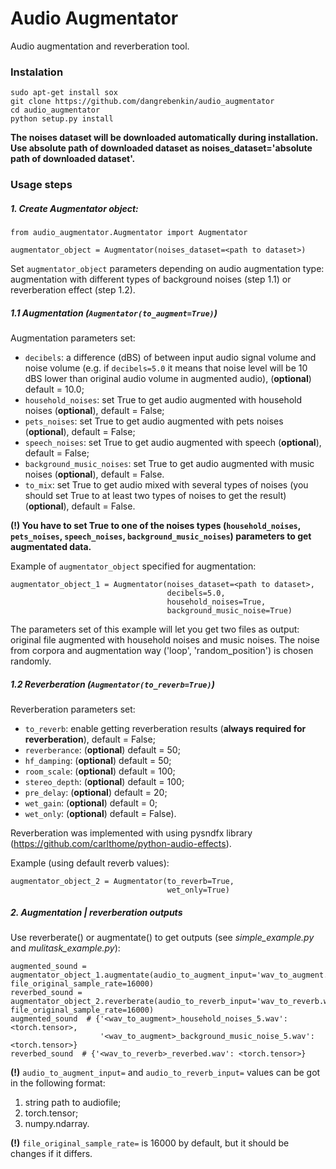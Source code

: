 # Audio Augmentator

Audio augmentation and reverberation tool.

### Instalation

```
sudo apt-get install sox
git clone https://github.com/dangrebenkin/audio_augmentator
cd audio_augmentator
python setup.py install
```
**The noises dataset will be downloaded automatically during installation. Use absolute path of downloaded dataset as 
noises_dataset='absolute path of downloaded dataset'.**

### Usage steps

##### **1. Create _Augmentator_ object:**

```
from audio_augmentator.Augmentator import Augmentator

augmentator_object = Augmentator(noises_dataset=<path to dataset>)
```

Set `augmentator_object` parameters depending on audio augmentation type: augmentation with different types of 
background noises (step 1.1) or reverberation effect (step 1.2).

##### **1.1 Augmentation (`Augmentator(to_augment=True)`)**

Augmentation parameters set:

* `decibels`: a difference (dBS) of between input audio signal volume and noise volume (e.g. if `decibels=5.0` it means
  that noise level will be 10 dBS lower than original audio volume in augmented audio), (**optional**) default = 10.0;
* `household_noises`: set True to get audio augmented with household noises (**optional**), default = False;
* `pets_noises`: set True to get audio augmented with pets noises (**optional**), default = False;
* `speech_noises`: set True to get audio augmented with speech (**optional**), default = False;
* `background_music_noises`: set True to get audio augmented with music noises (**optional**), default = False.
* `to_mix`: set True to get audio mixed with several types of noises (you should set True to at least two types 
of noises to get the result)(**optional**), default = False.

**(!) You have to set True to one of the noises types (`household_noises`, `pets_noises`, `speech_noises`, `background_music_noises`) parameters
to get augmentated data.**

Example of `augmentator_object` specified for augmentation:
```
augmentator_object_1 = Augmentator(noises_dataset=<path to dataset>,
                                   decibels=5.0,
                                   household_noises=True,
                                   background_music_noise=True) 
```
The parameters set of this example will let you get two files as output: original file augmented with household noises 
and music noises. The noise from corpora and augmentation way ('loop', 'random_position') is chosen randomly.

##### **1.2 Reverberation (`Augmentator(to_reverb=True)`)**

Reverberation parameters set:

* `to_reverb`: enable getting reverberation results (**always required for reverberation**), default = False;
* `reverberance`: (**optional**) default = 50;
* `hf_damping`: (**optional**) default = 50;
* `room_scale`: (**optional**) default = 100;
* `stereo_depth`: (**optional**) default = 100;
* `pre_delay`: (**optional**) default = 20;
* `wet_gain`: (**optional**) default = 0;
* `wet_only`: (**optional**) default = False).

Reverberation was implemented with using pysndfx library (https://github.com/carlthome/python-audio-effects).

Example (using default reverb values):

```
augmentator_object_2 = Augmentator(to_reverb=True,
                                   wet_only=True) 
```

##### **2. Augmentation | reverberation outputs**

Use reverberate() or augmentate() to get outputs (see _simple_example.py_ and _mulitask_example.py_):

```
augmented_sound = augmentator_object_1.augmentate(audio_to_augment_input='wav_to_augment.wav', file_original_sample_rate=16000)
reverbed_sound = augmentator_object_2.reverberate(audio_to_reverb_input='wav_to_reverb.wav', file_original_sample_rate=16000)
augmented_sound  # {'<wav_to_augment>_household_noises_5.wav': <torch.tensor>, 
                    '<wav_to_augment>_background_music_noise_5.wav': <torch.tensor>}
reverbed_sound  # {'<wav_to_reverb>_reverbed.wav': <torch.tensor>}
```
**(!)** `audio_to_augment_input=` and `audio_to_reverb_input=` values can be got in the following format:
1) string path to audiofile;
2) torch.tensor;
3) numpy.ndarray.

**(!)** `file_original_sample_rate=` is 16000 by default, but it should be changes if it differs.

